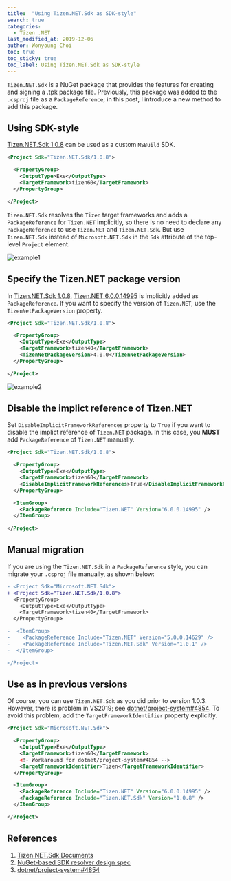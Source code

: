 ```yaml
---
title:  "Using Tizen.NET.Sdk as SDK-style"
search: true
categories:
  - Tizen .NET
last_modified_at: 2019-12-06
author: Wonyoung Choi
toc: true
toc_sticky: true
toc_label: Using Tizen.NET.Sdk as SDK-style
---
```


`Tizen.NET.Sdk` is a NuGet package that provides the features for creating and signing a .tpk package file. Previously, this package was added to the `.csproj` file as a `PackageReference`; in this post, I introduce a new method to add this package.

## Using SDK-style
[Tizen.NET.Sdk 1.0.8] can be used as a custom `MSBuild` SDK.
```xml
<Project Sdk="Tizen.NET.Sdk/1.0.8">

  <PropertyGroup>
    <OutputType>Exe</OutputType>
    <TargetFramework>tizen60</TargetFramework>
  </PropertyGroup>

</Project>
```
`Tizen.NET.Sdk` resolves the `Tizen` target frameworks and adds a `PackageReference` for `Tizen.NET` implicitly, so there is no need to declare any `PackageReference` to use `Tizen.NET` and `Tizen.NET.Sdk`. But use `Tizen.NET.Sdk` instead of `Microsoft.NET.Sdk` in the `Sdk` attribute of the top-level `Project` element.

![example1](https://user-images.githubusercontent.com/1029205/70313735-81611280-1859-11ea-8018-fe6f3a3bd847.png)


## Specify the Tizen.NET package version
In [Tizen.NET.Sdk 1.0.8], [Tizen.NET 6.0.0.14995] is implicitly added as `PackageReference`. If you want to specify the version of `Tizen.NET`, use the  `TizenNetPackageVersion` property.
```xml
<Project Sdk="Tizen.NET.Sdk/1.0.8">

  <PropertyGroup>
    <OutputType>Exe</OutputType>
    <TargetFramework>tizen40</TargetFramework>
    <TizenNetPackageVersion>4.0.0</TizenNetPackageVersion>
  </PropertyGroup>

</Project>
```
![example2](https://user-images.githubusercontent.com/1029205/70313915-d1d87000-1859-11ea-9ad6-a98967e23549.png)

## Disable the implict reference of Tizen.NET
Set `DisableImplicitFrameworkReferences` property to `True` if you want to disable the implict reference of `Tizen.NET` package.
In this case, you **MUST** add `PackageReference` of `Tizen.NET` manually.
```xml
<Project Sdk="Tizen.NET.Sdk/1.0.8">

  <PropertyGroup>
    <OutputType>Exe</OutputType>
    <TargetFramework>tizen60</TargetFramework>
    <DisableImplicitFrameworkReferences>True</DisableImplicitFrameworkReferences>
  </PropertyGroup>

  <ItemGroup>
    <PackageReference Include="Tizen.NET" Version="6.0.0.14995" />
  </ItemGroup>
  
</Project>
```

## Manual migration
If you are using the `Tizen.NET.Sdk` in a `PackageReference` style, you can migrate your `.csproj` file manually, as shown below:
```diff
- <Project Sdk="Microsoft.NET.Sdk">
+ <Project Sdk="Tizen.NET.Sdk/1.0.8">
  <PropertyGroup>
    <OutputType>Exe</OutputType>
    <TargetFramework>tizen40</TargetFramework>
  </PropertyGroup>

-  <ItemGroup>
-    <PackageReference Include="Tizen.NET" Version="5.0.0.14629" />
-    <PackageReference Include="Tizen.NET.Sdk" Version="1.0.1" />
-  </ItemGroup>

</Project>
```


## Use as in previous versions
Of course, you can use `Tizen.NET.Sdk` as you did prior to version 1.0.3. However, there is problem in VS2019; see [dotnet/project-system#4854]. To avoid this problem, add the `TargetFrameworkIdentifier` property explicitly.
```xml
<Project Sdk="Microsoft.NET.Sdk">

  <PropertyGroup>
    <OutputType>Exe</OutputType>
    <TargetFramework>tizen60</TargetFramework>
    <!- Workaround for dotnet/project-system#4854 -->
    <TargetFrameworkIdentifier>Tizen</TargetFrameworkIdentifier>
  </PropertyGroup>

  <ItemGroup>
    <PackageReference Include="Tizen.NET" Version="6.0.0.14995" />
    <PackageReference Include="Tizen.NET.Sdk" Version="1.0.8" />
  </ItemGroup>

</Project>
```


## References
1. [Tizen.NET.Sdk Documents](https://github.com/Samsung/build-task-tizen/blob/master/doc/tizen.net.sdk-intro-tpk.md)
2. [NuGet-based SDK resolver design spec](https://github.com/Microsoft/msbuild/issues/2803)
3. [dotnet/project-system#4854]


[Tizen.NET.Sdk 1.0.8]: https://www.nuget.org/packages/Tizen.NET.Sdk/1.0.8
[Tizen.NET 6.0.0.14995]: https://www.nuget.org/packages/Tizen.NET/6.0.0.14995
[dotnet/project-system#4854]: https://github.com/dotnet/project-system/issues/4854
